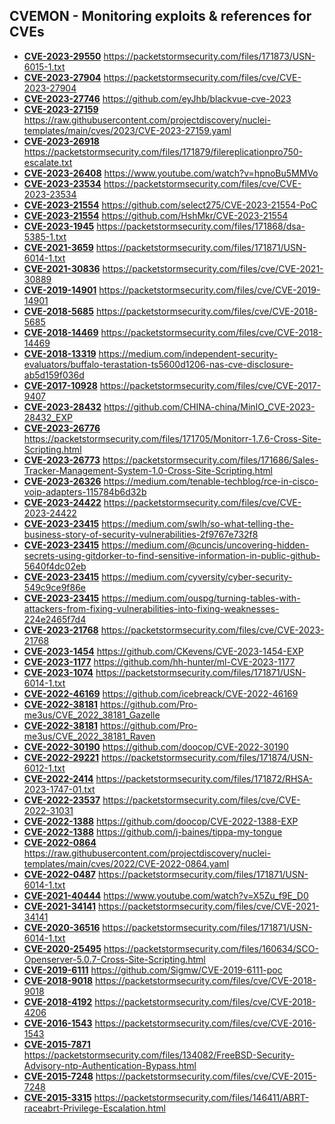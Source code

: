 ## CVEMON - Monitoring exploits & references for CVEs
- **[CVE-2023-29550](https://in.scanfactory.io/cvemon/CVE-2023-29550.html)** https://packetstormsecurity.com/files/171873/USN-6015-1.txt
- **[CVE-2023-27904](https://in.scanfactory.io/cvemon/CVE-2023-27904.html)** https://packetstormsecurity.com/files/cve/CVE-2023-27904
- **[CVE-2023-27746](https://in.scanfactory.io/cvemon/CVE-2023-27746.html)** https://github.com/eyJhb/blackvue-cve-2023
- **[CVE-2023-27159](https://in.scanfactory.io/cvemon/CVE-2023-27159.html)** https://raw.githubusercontent.com/projectdiscovery/nuclei-templates/main/cves/2023/CVE-2023-27159.yaml
- **[CVE-2023-26918](https://in.scanfactory.io/cvemon/CVE-2023-26918.html)** https://packetstormsecurity.com/files/171879/filereplicationpro750-escalate.txt
- **[CVE-2023-26408](https://in.scanfactory.io/cvemon/CVE-2023-26408.html)** https://www.youtube.com/watch?v=hpnoBu5MMVo
- **[CVE-2023-23534](https://in.scanfactory.io/cvemon/CVE-2023-23534.html)** https://packetstormsecurity.com/files/cve/CVE-2023-23534
- **[CVE-2023-21554](https://in.scanfactory.io/cvemon/CVE-2023-21554.html)** https://github.com/select275/CVE-2023-21554-PoC
- **[CVE-2023-21554](https://in.scanfactory.io/cvemon/CVE-2023-21554.html)** https://github.com/HshMkr/CVE-2023-21554
- **[CVE-2023-1945](https://in.scanfactory.io/cvemon/CVE-2023-1945.html)** https://packetstormsecurity.com/files/171868/dsa-5385-1.txt
- **[CVE-2021-3659](https://in.scanfactory.io/cvemon/CVE-2021-3659.html)** https://packetstormsecurity.com/files/171871/USN-6014-1.txt
- **[CVE-2021-30836](https://in.scanfactory.io/cvemon/CVE-2021-30836.html)** https://packetstormsecurity.com/files/cve/CVE-2021-30889
- **[CVE-2019-14901](https://in.scanfactory.io/cvemon/CVE-2019-14901.html)** https://packetstormsecurity.com/files/cve/CVE-2019-14901
- **[CVE-2018-5685](https://in.scanfactory.io/cvemon/CVE-2018-5685.html)** https://packetstormsecurity.com/files/cve/CVE-2018-5685
- **[CVE-2018-14469](https://in.scanfactory.io/cvemon/CVE-2018-14469.html)** https://packetstormsecurity.com/files/cve/CVE-2018-14469
- **[CVE-2018-13319](https://in.scanfactory.io/cvemon/CVE-2018-13319.html)** https://medium.com/independent-security-evaluators/buffalo-terastation-ts5600d1206-nas-cve-disclosure-ab5d159f036d
- **[CVE-2017-10928](https://in.scanfactory.io/cvemon/CVE-2017-10928.html)** https://packetstormsecurity.com/files/cve/CVE-2017-9407
- **[CVE-2023-28432](https://in.scanfactory.io/cvemon/CVE-2023-28432.html)** https://github.com/CHINA-china/MinIO_CVE-2023-28432_EXP
- **[CVE-2023-26776](https://in.scanfactory.io/cvemon/CVE-2023-26776.html)** https://packetstormsecurity.com/files/171705/Monitorr-1.7.6-Cross-Site-Scripting.html
- **[CVE-2023-26773](https://in.scanfactory.io/cvemon/CVE-2023-26773.html)** https://packetstormsecurity.com/files/171686/Sales-Tracker-Management-System-1.0-Cross-Site-Scripting.html
- **[CVE-2023-26326](https://in.scanfactory.io/cvemon/CVE-2023-26326.html)** https://medium.com/tenable-techblog/rce-in-cisco-voip-adapters-115784b6d32b
- **[CVE-2023-24422](https://in.scanfactory.io/cvemon/CVE-2023-24422.html)** https://packetstormsecurity.com/files/cve/CVE-2023-24422
- **[CVE-2023-23415](https://in.scanfactory.io/cvemon/CVE-2023-23415.html)** https://medium.com/swlh/so-what-telling-the-business-story-of-security-vulnerabilities-2f9767e732f8
- **[CVE-2023-23415](https://in.scanfactory.io/cvemon/CVE-2023-23415.html)** https://medium.com/@cuncis/uncovering-hidden-secrets-using-gitdorker-to-find-sensitive-information-in-public-github-5640f4dc02eb
- **[CVE-2023-23415](https://in.scanfactory.io/cvemon/CVE-2023-23415.html)** https://medium.com/cyversity/cyber-security-549c9ce9f86e
- **[CVE-2023-23415](https://in.scanfactory.io/cvemon/CVE-2023-23415.html)** https://medium.com/ouspg/turning-tables-with-attackers-from-fixing-vulnerabilities-into-fixing-weaknesses-224e2465f7d4
- **[CVE-2023-21768](https://in.scanfactory.io/cvemon/CVE-2023-21768.html)** https://packetstormsecurity.com/files/cve/CVE-2023-21768
- **[CVE-2023-1454](https://in.scanfactory.io/cvemon/CVE-2023-1454.html)** https://github.com/CKevens/CVE-2023-1454-EXP
- **[CVE-2023-1177](https://in.scanfactory.io/cvemon/CVE-2023-1177.html)** https://github.com/hh-hunter/ml-CVE-2023-1177
- **[CVE-2023-1074](https://in.scanfactory.io/cvemon/CVE-2023-1074.html)** https://packetstormsecurity.com/files/171871/USN-6014-1.txt
- **[CVE-2022-46169](https://in.scanfactory.io/cvemon/CVE-2022-46169.html)** https://github.com/icebreack/CVE-2022-46169
- **[CVE-2022-38181](https://in.scanfactory.io/cvemon/CVE-2022-38181.html)** https://github.com/Pro-me3us/CVE_2022_38181_Gazelle
- **[CVE-2022-38181](https://in.scanfactory.io/cvemon/CVE-2022-38181.html)** https://github.com/Pro-me3us/CVE_2022_38181_Raven
- **[CVE-2022-30190](https://in.scanfactory.io/cvemon/CVE-2022-30190.html)** https://github.com/doocop/CVE-2022-30190
- **[CVE-2022-29221](https://in.scanfactory.io/cvemon/CVE-2022-29221.html)** https://packetstormsecurity.com/files/171874/USN-6012-1.txt
- **[CVE-2022-2414](https://in.scanfactory.io/cvemon/CVE-2022-2414.html)** https://packetstormsecurity.com/files/171872/RHSA-2023-1747-01.txt
- **[CVE-2022-23537](https://in.scanfactory.io/cvemon/CVE-2022-23537.html)** https://packetstormsecurity.com/files/cve/CVE-2022-31031
- **[CVE-2022-1388](https://in.scanfactory.io/cvemon/CVE-2022-1388.html)** https://github.com/doocop/CVE-2022-1388-EXP
- **[CVE-2022-1388](https://in.scanfactory.io/cvemon/CVE-2022-1388.html)** https://github.com/j-baines/tippa-my-tongue
- **[CVE-2022-0864](https://in.scanfactory.io/cvemon/CVE-2022-0864.html)** https://raw.githubusercontent.com/projectdiscovery/nuclei-templates/main/cves/2022/CVE-2022-0864.yaml
- **[CVE-2022-0487](https://in.scanfactory.io/cvemon/CVE-2022-0487.html)** https://packetstormsecurity.com/files/171871/USN-6014-1.txt
- **[CVE-2021-40444](https://in.scanfactory.io/cvemon/CVE-2021-40444.html)** https://www.youtube.com/watch?v=X5Zu_f9E_D0
- **[CVE-2021-34141](https://in.scanfactory.io/cvemon/CVE-2021-34141.html)** https://packetstormsecurity.com/files/cve/CVE-2021-34141
- **[CVE-2020-36516](https://in.scanfactory.io/cvemon/CVE-2020-36516.html)** https://packetstormsecurity.com/files/171871/USN-6014-1.txt
- **[CVE-2020-25495](https://in.scanfactory.io/cvemon/CVE-2020-25495.html)** https://packetstormsecurity.com/files/160634/SCO-Openserver-5.0.7-Cross-Site-Scripting.html
- **[CVE-2019-6111](https://in.scanfactory.io/cvemon/CVE-2019-6111.html)** https://github.com/Sigmw/CVE-2019-6111-poc
- **[CVE-2018-9018](https://in.scanfactory.io/cvemon/CVE-2018-9018.html)** https://packetstormsecurity.com/files/cve/CVE-2018-9018
- **[CVE-2018-4192](https://in.scanfactory.io/cvemon/CVE-2018-4192.html)** https://packetstormsecurity.com/files/cve/CVE-2018-4206
- **[CVE-2016-1543](https://in.scanfactory.io/cvemon/CVE-2016-1543.html)** https://packetstormsecurity.com/files/cve/CVE-2016-1543
- **[CVE-2015-7871](https://in.scanfactory.io/cvemon/CVE-2015-7871.html)** https://packetstormsecurity.com/files/134082/FreeBSD-Security-Advisory-ntp-Authentication-Bypass.html
- **[CVE-2015-7248](https://in.scanfactory.io/cvemon/CVE-2015-7248.html)** https://packetstormsecurity.com/files/cve/CVE-2015-7248
- **[CVE-2015-3315](https://in.scanfactory.io/cvemon/CVE-2015-3315.html)** https://packetstormsecurity.com/files/146411/ABRT-raceabrt-Privilege-Escalation.html
